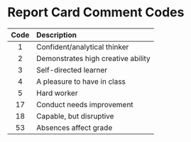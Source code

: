 # Report Card Comment Codes

| Code | Description |
| :---: | :--- |
| 1 | Confident/analytical thinker |
| 2 | Demonstrates high creative ability |
| 3 | Self-directed learner |
| 4 | A pleasure to have in class |
| 5 | Hard worker |
| 17 | Conduct needs improvement |
| 18 | Capable, but disruptive |
| 53 | Absences affect grade |
